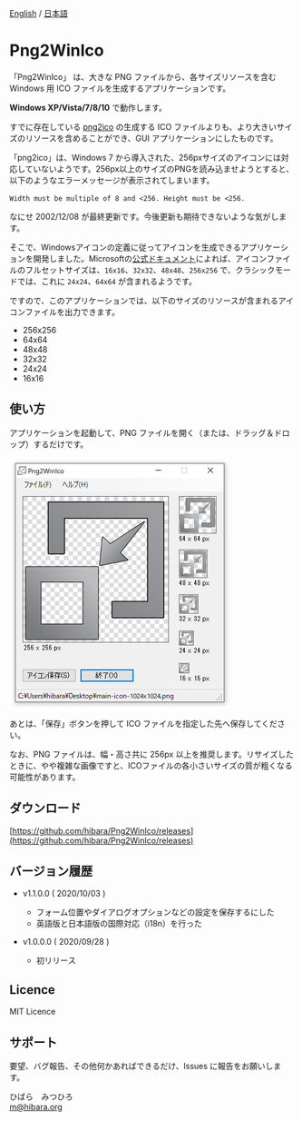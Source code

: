 [English](README.md) / [日本語](README-JP.md)

# Png2WinIco

「Png2WinIco」 は、大きな PNG ファイルから、各サイズリソースを含む Windows 用 ICO ファイルを生成するアプリケーションです。

**Windows XP/Vista/7/8/10** で動作します。

すでに存在している [png2ico](http://winterdrache.de/freeware/png2ico/) の生成する ICO ファイルよりも、より大きいサイズのリソースを含めることができ、GUI アプリケーションにしたものです。

「png2ico」は、Windows 7 から導入された、256pxサイズのアイコンには対応していないようです。256px以上のサイズのPNGを読み込ませようとすると、以下のようなエラーメッセージが表示されてしまいます。

```shell
Width must be multiple of 8 and <256. Height must be <256.
```

なにせ 2002/12/08 が最終更新です。今後更新も期待できないような気がします。

そこで、Windowsアイコンの定義に従ってアイコンを生成できるアプリケーションを開発しました。Microsoftの[公式ドキュメント](https://docs.microsoft.com/ja-jp/windows/win32/uxguide/vis-icons?redirectedfrom=MSDN#size-requirements)によれば、アイコンファイルのフルセットサイズは、`16x16`、`32x32`、`48x48`、`256x256` で、クラシックモードでは、これに `24x24`、`64x64` が含まれるようです。

ですので、このアプリケーションでは、以下のサイズのリソースが含まれるアイコンファイルを出力できます。

* 256x256
* 64x64
* 48x48
* 32x32
* 24x24
* 16x16

## 使い方

アプリケーションを起動して、PNG ファイルを開く（または、ドラッグ＆ドロップ）するだけです。

![Png2WinIco_Capture](img/Png2WinIco_Capture.png)

あとは、「保存」ボタンを押して ICO ファイルを指定した先へ保存してください。

なお、PNG ファイルは、幅・高さ共に 256px 以上を推奨します。リサイズしたときに、やや複雑な画像ですと、ICOファイルの各小さいサイズの質が粗くなる可能性があります。

## ダウンロード

[https://github.com/hibara/Png2WinIco/releases](https://github.com/hibara/Png2WinIco/releases)

## バージョン履歴

* v1.1.0.0 ( 2020/10/03 )
  * フォーム位置やダイアログオプションなどの設定を保存するにした
  * 英語版と日本語版の国際対応（i18n）を行った

* v1.0.0.0 ( 2020/09/28 )
  * 初リリース

## Licence

MIT Licence

## サポート

要望、バグ報告、その他何かあればできるだけ、Issues に報告をお願いします。

ひばら　みつひろ  
[m@hibara.org](mailto:m@hibara.org)
